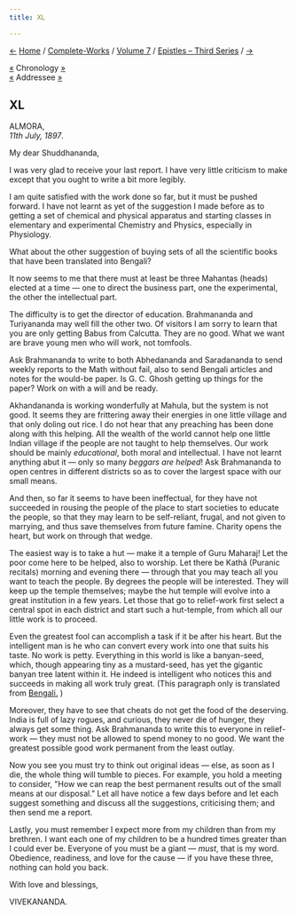 ```yaml
---
title: XL

---
```

<div>

[←](39_mrs_bull.htm) [Home](../../../index.htm) /
[Complete-Works](../../complete_works.htm) / [Volume
7](../volume_7_contents.htm) / [Epistles – Third
Series](epistles_third_series_contents.htm) / [→](41_miss_noble.htm)

  

[«](../../volume_8/epistles_fourth_series/097_joe_joe.htm) Chronology
[»](../../volume_8/epistles_fourth_series/098_rakhal.htm)  
[«](../../volume_6/epistles_second_series/125_shuddhananda.htm)
Addressee [»](../../volume_8/epistles_fourth_series/093_sudhir.htm)

## XL

ALMORA,  
*11th July, 1897*.

My dear Shuddhananda,

I was very glad to receive your last report. I have very little
criticism to make except that you ought to write a bit more legibly.

I am quite satisfied with the work done so far, but it must be pushed
forward. I have not learnt as yet of the suggestion I made before as to
getting a set of chemical and physical apparatus and starting classes in
elementary and experimental Chemistry and Physics, especially in
Physiology.

What about the other suggestion of buying sets of all the scientific
books that have been translated into Bengali?

It now seems to me that there must at least be three Mahantas (heads)
elected at a time — one to direct the business part, one the
experimental, the other the intellectual part.

The difficulty is to get the director of education. Brahmananda and
Turiyananda may well fill the other two. Of visitors I am sorry to learn
that you are only getting Babus from Calcutta. They are no good. What we
want are brave young men who will work, not tomfools.

Ask Brahmananda to write to both Abhedananda and Saradananda to send
weekly reports to the Math without fail, also to send Bengali articles
and notes for the would-be paper. Is G. C. Ghosh getting up things for
the paper? Work on with a will and be ready.

Akhandananda is working wonderfully at Mahula, but the system is not
good. It seems they are frittering away their energies in one little
village and that only doling out rice. I do not hear that any preaching
has been done along with this helping. All the wealth of the world
cannot help one little Indian village if the people are not taught to
help themselves. Our work should be mainly *educational*, both moral and
intellectual. I have not learnt anything abut it — only so many *beggars
are helped*! Ask Brahmananda to open centres in different districts so
as to cover the largest space with our small means.

And then, so far it seems to have been ineffectual, for they have not
succeeded in rousing the people of the place to start societies to
educate the people, so that they may learn to be self-reliant, frugal,
and not given to marrying, and thus save themselves from future famine.
Charity opens the heart, but work on through that wedge.

The easiest way is to take a hut — make it a temple of Guru Maharaj! Let
the poor come here to be helped, also to worship. Let there be Kathâ
(Puranic recitals) morning and evening there — through that you may
teach all you want to teach the people. By degrees the people will be
interested. They will keep up the temple themselves; maybe the hut
temple will evolve into a great institution in a few years. Let those
that go to relief-work first select a central spot in each district and
start such a hut-temple, from which all our little work is to proceed.

Even the greatest fool can accomplish a task if it be after his heart.
But the intelligent man is he who can convert every work into one that
suits his taste. No work is petty. Everything in this world is like a
banyan-seed, which, though appearing tiny as a mustard-seed, has yet the
gigantic banyan tree latent within it. He indeed is intelligent who
notices this and succeeds in making all work truly great. (This
paragraph only is translated from [Bengali.](b7354e7040.pdf) )

Moreover, they have to see that cheats do not get the food of the
deserving. India is full of lazy rogues, and curious, they never die of
hunger, they always get some thing. Ask Brahmananda to write this to
everyone in relief-work — they must not be allowed to spend money to no
good. We want the greatest possible good work permanent from the least
outlay.

Now you see you must try to think out original ideas — else, as soon as
I die, the whole thing will tumble to pieces. For example, you hold a
meeting to consider, "How we can reap the best permanent results out of
the small means at our disposal." Let all have notice a few days before
and let each suggest something and discuss all the suggestions,
criticising them; and then send me a report.

Lastly, you must remember I expect more from my children than from my
brethren. I want each one of my children to be a hundred times greater
than I could ever be. Everyone of you must be a giant — *must*, that is
my word. Obedience, readiness, and love for the cause — if you have
these three, nothing can hold you back. 

With love and blessings,

VIVEKANANDA.

</div>
